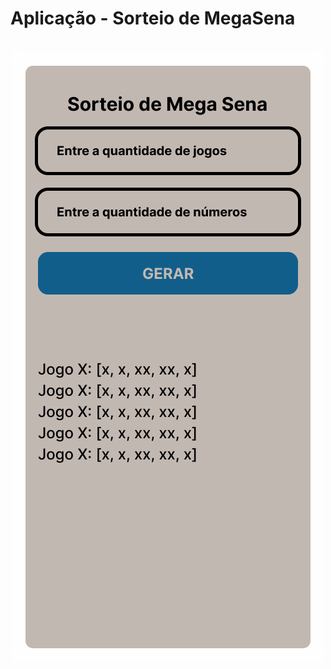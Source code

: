 
# Aplicação - Sorteio de MegaSena
<h1 align="center">
<img src="/public/Phone.png" alt="Aplicação"/>
</h1>
